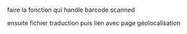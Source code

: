 faire la fonction qui handle barcode scanned 

ensuite fichier traduction puis lien avec page géolocalisation 

